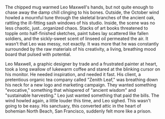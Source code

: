 The chipped mug warmed Leo Maxwell's hands, but not quite enough to chase away the damp chill clinging to his bones. Outside, the October wind howled a mournful tune through the skeletal branches of the ancient oak, rattling the ill-fitting sash windows of his studio. Inside, the scene was no less chaotic, just…organized chaos. Stacks of art books threatened to topple onto half-finished sketches, paint tubes lay scattered like fallen soldiers, and the sickly-sweet scent of linseed oil permeated the air. It wasn’t that Leo was messy, not exactly. It was more that he was constantly surrounded by the raw materials of his creativity, a living, breathing mood board that pulsed with potential.

Leo Maxwell, a graphic designer by trade and a frustrated painter at heart, took a long swallow of lukewarm coffee and stared at the blinking cursor on his monitor. He needed inspiration, and needed it fast. His client, a pretentious organic tea company called "Zenith Leaf," was breathing down his neck for a new logo and marketing campaign. They wanted something "evocative," something that whispered of "ancient wisdom" and "sustainable harvesting." Leo just wanted something that paid the bills. The wind howled again, a little louder this time, and Leo sighed. This wasn't going to be easy. His sanctuary, this converted attic in the heart of bohemian North Beach, San Francisco, suddenly felt more like a prison.
